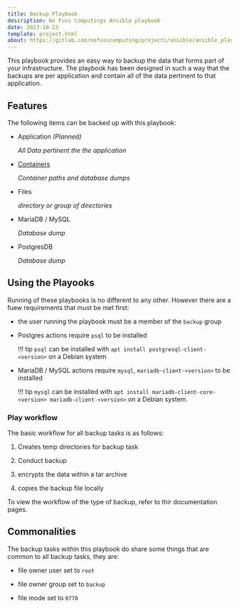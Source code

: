 ```yaml
---
title: Backup Playbook
description: No Fuss Computings Ansible playbook
date: 2023-10-23
template: project.html
about: https://gitlab.com/nofusscomputing/projects/ansible/ansible_playbooks
---
```


This playbook provides an easy way to backup the data that forms part of your infrastructure. The playbook has been designed in such a way that the backups are per application and contain all of the data pertinent to that application.


## Features

The following items can be backed up with this playbook:

- Application _(Planned)_

    _All Data pertinent the the application_

- [Containers](application.md)

    _Container paths and database dumps_

- Files

    _directory or group of directories_

- MariaDB / MySQL

    _Database dump_

- PostgresDB

    _Database dump_


## Using the Playooks

Running of these playbooks is no different to any other. However there are a fuew requirements that must be met first:

- the user running the playbook must be a member of the `backup` group

- Postgres actions require `psql` to be installed

    !!! tip
        `psql` can be installed with `apt install postgresql-client-<version>` on a Debian system

- MariaDB / MySQL actions require `mysql`, `mariadb-client-<version>` to be installed

    !!! tip
        `mysql` can be installed with `apt install mariadb-client-core-<version> mariadb-client-<version>` on a Debian system.


### Play workflow

The basic workflow for all backup tasks is as follows:

1. Creates temp directories for backup task

1. Conduct backup

1. encrypts the data within a tar archive

1. copies the backup file locally

To view the workflow of the type of backup, refer to thir documentation pages.


## Commonalities

The backup tasks within this playbook do share some things that are common to all backup tasks, they are:

- file owner user set to `root`

- file owner group set to `backup`

- file mode set to `0770`
